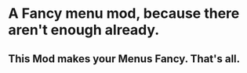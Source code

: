 # A Fancy menu mod, because there aren't enough already.

<h2>This Mod makes your Menus Fancy. That's all.</h2>
